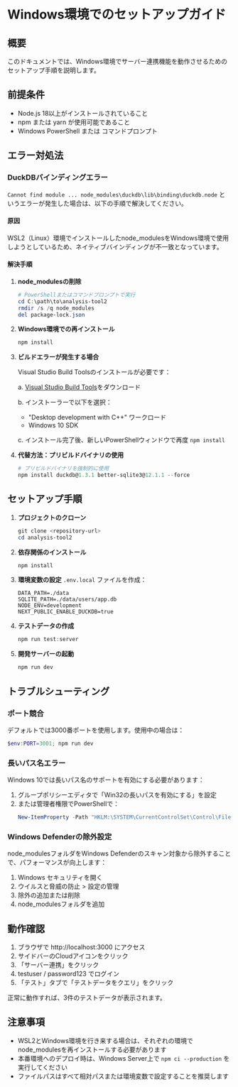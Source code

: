# Windows環境でのセットアップガイド

## 概要
このドキュメントでは、Windows環境でサーバー連携機能を動作させるためのセットアップ手順を説明します。

## 前提条件
- Node.js 18以上がインストールされていること
- npm または yarn が使用可能であること
- Windows PowerShell または コマンドプロンプト

## エラー対処法

### DuckDBバインディングエラー
`Cannot find module ... node_modules\duckdb\lib\binding\duckdb.node` というエラーが発生した場合は、以下の手順で解決してください。

#### 原因
WSL2（Linux）環境でインストールしたnode_modulesをWindows環境で使用しようとしているため、ネイティブバインディングが不一致となっています。

#### 解決手順

1. **node_modulesの削除**
   ```powershell
   # PowerShellまたはコマンドプロンプトで実行
   cd C:\path\to\analysis-tool2
   rmdir /s /q node_modules
   del package-lock.json
   ```

2. **Windows環境での再インストール**
   ```powershell
   npm install
   ```

3. **ビルドエラーが発生する場合**
   
   Visual Studio Build Toolsのインストールが必要です：
   
   a. [Visual Studio Build Tools](https://visualstudio.microsoft.com/downloads/#build-tools-for-visual-studio-2022)をダウンロード
   
   b. インストーラーで以下を選択：
      - "Desktop development with C++" ワークロード
      - Windows 10 SDK
   
   c. インストール完了後、新しいPowerShellウィンドウで再度 `npm install`

4. **代替方法：プリビルドバイナリの使用**
   ```powershell
   # プリビルドバイナリを強制的に使用
   npm install duckdb@1.3.1 better-sqlite3@12.1.1 --force
   ```

## セットアップ手順

1. **プロジェクトのクローン**
   ```powershell
   git clone <repository-url>
   cd analysis-tool2
   ```

2. **依存関係のインストール**
   ```powershell
   npm install
   ```

3. **環境変数の設定**
   `.env.local` ファイルを作成：
   ```
   DATA_PATH=./data
   SQLITE_PATH=./data/users/app.db
   NODE_ENV=development
   NEXT_PUBLIC_ENABLE_DUCKDB=true
   ```

4. **テストデータの作成**
   ```powershell
   npm run test:server
   ```

5. **開発サーバーの起動**
   ```powershell
   npm run dev
   ```

## トラブルシューティング

### ポート競合
デフォルトでは3000番ポートを使用します。使用中の場合は：
```powershell
$env:PORT=3001; npm run dev
```

### 長いパス名エラー
Windows 10では長いパス名のサポートを有効にする必要があります：
1. グループポリシーエディタで「Win32の長いパスを有効にする」を設定
2. または管理者権限でPowerShellで：
   ```powershell
   New-ItemProperty -Path "HKLM:\SYSTEM\CurrentControlSet\Control\FileSystem" -Name "LongPathsEnabled" -Value 1 -PropertyType DWORD -Force
   ```

### Windows Defenderの除外設定
node_modulesフォルダをWindows Defenderのスキャン対象から除外することで、パフォーマンスが向上します：
1. Windows セキュリティを開く
2. ウイルスと脅威の防止 > 設定の管理
3. 除外の追加または削除
4. node_modulesフォルダを追加

## 動作確認

1. ブラウザで http://localhost:3000 にアクセス
2. サイドバーのCloudアイコンをクリック
3. 「サーバー連携」をクリック
4. testuser / password123 でログイン
5. 「テスト」タブで「テストデータをクエリ」をクリック

正常に動作すれば、3件のテストデータが表示されます。

## 注意事項

- WSL2とWindows環境を行き来する場合は、それぞれの環境でnode_modulesを再インストールする必要があります
- 本番環境へのデプロイ時は、Windows Server上で `npm ci --production` を実行してください
- ファイルパスはすべて相対パスまたは環境変数で設定することを推奨します